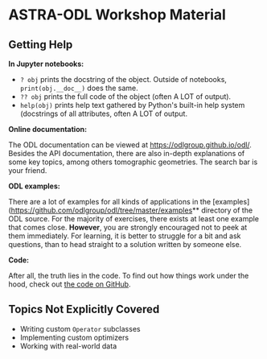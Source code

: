 # ASTRA-ODL Workshop Material

## Getting Help

**In Jupyter notebooks:**

  * `? obj` prints the docstring of the object. Outside of notebooks, `print(obj.__doc__)` does the same.
  * `?? obj` prints the full code of the object (often A LOT of output).
  * `help(obj)` prints help text gathered by Python's built-in help system (docstrings of all attributes, often A LOT of output.

**Online documentation:**

The ODL documentation can be viewed at https://odlgroup.github.io/odl/.
Besides the API documentation, there are also in-depth explanations of some key topics, among others tomographic geometries.
The search bar is your friend.

**ODL examples:**

There are a lot of examples for all kinds of applications in the [examples](https://github.com/odlgroup/odl/tree/master/examples** directory of the ODL source.
For the majority of exercises, there exists at least one example that comes close. **However**, you are strongly encouraged not to peek at them immediately.
For learning, it is better to struggle for a bit and ask questions, than to head straight to a solution written by someone else.

**Code:**

After all, the truth lies in the code. To find out how things work under the hood, check out [the code on GitHub](https://github.com/odlgroup/odl).

## Topics Not Explicitly Covered

* Writing custom `Operator` subclasses
* Implementing custom optimizers
* Working with real-world data

